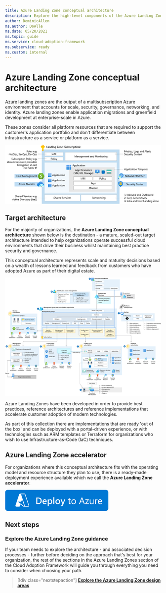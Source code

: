 ```yaml
---
title: Azure Landing Zone conceptual architecture
description: Explore the high-level components of the Azure Landing Zone architecture.
author: DominicAllen
ms.author: DoAlle
ms.date: 05/20/2021
ms.topic: guide
ms.service: cloud-adoption-framework
ms.subservice: ready
ms.custom: internal
---
```


# Azure Landing Zone conceptual architecture

Azure landing zones are the output of a multisubscription Azure environment that accounts for scale, security, governance, networking, and identity. Azure landing zones enable application migrations and greenfield development at enterprise-scale in Azure.

These zones consider all platform resources that are required to support the customer's application portfolio and don't differentiate between infrastructure as a service or platform as a service.

![Diagram that shows a landing zone design.](../enterprise-scale/media/lz-design.png)

## Target architecture

For the majority of organizations, the **Azure Landing Zone conceptual architecture** shown below is the destination - a mature, scaled-out target architecture intended to help organizations operate successful cloud environments that drive their business whilst maintaining best practice security and governance.

This conceptual architecture represents scale and maturity decisions based on a wealth of lessons learned and feedback from customers who have adopted Azure as part of their digital estate.

![Azure Landing Zone conceptual architecture diagram](../enterprise-scale/media/ns-arch-cust-expanded.png)

Azure Landing Zones have been developed  in order to provide best practices, reference architectures and reference implementations that accelerate customer adoption of modern technologies.

As part of this collection there are implementations that are ready 'out of the box' and can be deployed with a portal-driven experience, or with technologies such as ARM templates or Terraform for organizations who wish to use Infrastructure-as-Code (IaC) techniques.

## Azure Landing Zone accelerator

For organizations where this conceptual architecture fits with the operating model and resource structure they plan to use, there is a ready-made deployment experience available which we call the **Azure Landing Zone accelerator**.
 
[![DTA-Button-ALZ](https://raw.githubusercontent.com/Azure/azure-quickstart-templates/master/1-CONTRIBUTION-GUIDE/images/deploytoazure.svg?sanitize=true)](https://portal.azure.com/#blade/Microsoft_Azure_CreateUIDef/CustomDeploymentBlade/uri/https%3A%2F%2Fraw.githubusercontent.com%2FAzure%2FEnterprise-Scale%2Fmain%2Fdocs%2Freference%2Fadventureworks%2FarmTemplates%2Fes-hubspoke.json/uiFormDefinitionUri/https%3A%2F%2Fraw.githubusercontent.com%2FAzure%2FEnterprise-Scale%2Fmain%2Fdocs%2Freference%2Fadventureworks%2FarmTemplates%2Fes-portal.json)

## Next steps

### Explore the Azure Landing Zone guidance

If your team needs to explore the architecture - and associated decision processes - further before deciding on the approach that's best for your organization, the rest of the sections in the Azure Landing Zones section of the Cloud Adoption Framework will guide you through everything you need to consider when choosing your path.

> [!div class="nextstepaction"]
> [**Explore the Azure Landing Zone design areas**](./design-areas.md)
